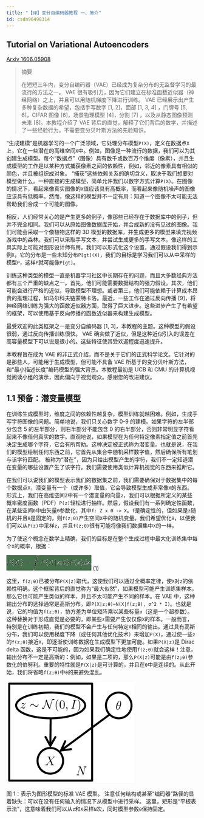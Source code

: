 ```yaml
---
title: "【译】变分自编码器教程 一、简介"
id: csdn96498314
---
```


## Tutorial on Variational Autoencoders

[Arxiv 1606.05908](https://arxiv.org/abs/1606.05908)

> 摘要
> 
> 在短短三年内，变分自编码器（VAE）已经成为复杂分布的无监督学习的最流行的方法之一。 VAE 很有吸引力，因为它们建立在标准函数近似器（神经网络）之上，并且可以用随机梯度下降进行训练。 VAE 已经展示出产生多种复杂数据的希望，包括手写数字 [1, 2]，面部 [1, 3, 4] ，门牌号 [5, 6]，CIFAR 图像 [6]，场景物理模型 [4]，分割 [7] ，以及从静态图像预测未来 [8]。本教程介绍了 VAE 背后的直觉，解释了它们背后的数学，并描述了一些经验行为。不需要变分贝叶斯方法的先验知识。

“生成建模”是机器学习的一个广泛领域，它处理分布模型`P(X)`，定义在数据点`X`上，它在一些潜在的高维空间`X`中。例如，图像是一种流行的数据，我们可以为其创建生成模型。每个“数据点”（图像）具有数千或数百万个维度（像素），并且生成模型的工作是以某种方式捕获像素之间的依赖性，例如，邻近的像素具有相似的颜色，并且被组织成对象。 “捕获”这些依赖关系的确切含义，取决于我们想要对模型做什么。一种直接的生成模型，简单允许我们以数字方式计算`P(X)`。在图像的情况下，看起来像真实图像的`X`值应该具有高概率，而看起来像随机噪声的图像应该具有低概率。然而，像这样的模型并不一定有用：知道一个图像不太可能无法帮助我们合成一个可能的图像。

相反，人们经常关心的是产生更多的例子，像那些已经存在于数据库中的例子，但并不完全相同。我们可以从原始图像数据库开始，并合成新的没有见过的图像。我们可能会采取一个像植物这样的 3D 模型的数据库，并生成更多的模型来填充视频游戏中的森林。我们可以采取手写文本，并尝试生成更多的手写文本。像这样的工具实际上可能对图形设计师有用。我们可以形式化这个设置，通过假设我们得到示例`X`，它的分布是一些未知分布`P[gt](X)`，我们的目标是学习我们可以从中采样的模型`P`，这样`P`就可能像`P[gt]`。

训练这种类型的模型一直是机器学习社区中长期存在的问题，而且大多数经典方法都有三个严重的缺点之一。首先，他们可能需要数据结构的强力假设。其次，他们可能会进行严格的近似，导致模型不理想。或者第三，他们可能依赖于计算成本昂贵的推理过程，如马尔科夫链蒙特卡洛。最近，一些工作在通过反向传播 [9]，将神经网络训练为强大的函数近似器方面，取得了巨大进步。这些进步产生了有希望的框架，可以使用基于反向传播的函数近似器来构建生成模型。

最受欢迎的此类框架之一是变分自编码器 [1, 3]，本教程的主题。这种模型的假设很弱，通过反向传播训练很快。 VAE 确实做了近似，但是这种近似引入的误差在高容量模型下可以说是很小的。这些特征使其受欢迎程度迅速提升。

本教程旨在成为 VAE 的非正式介绍，而不是关于它们的正式科学论文。它针对的是那些人，可能用于生成模型，但可能不具备 VAE 所基于的变分贝叶斯方法，和“最小描述长度”编码模型的强大背景。本教程最初是 UCB 和 CMU 的计算机视觉阅读小组的演示，因此偏向于视觉观众。感谢您的改进建议。

## 1.1 预备：潜变量模型

在训练生成模型时，维度之间的依赖性越复杂，模型训练就越困难。例如，生成手写字符图像的问题。简单地说，我们只关心数字 0-9 的建模。如果字符的左半部分包含 5 的左半部分，则右半部分不能包含 0 的右半部分，否则非常明显字符看起来不像任何真实的数字。直观地说，如果模型在为任何特定像素指定值之前首先决定生成哪个字符，它会有所帮助。这种决定被正式称为潜变量。也就是说，在我们的模型绘制任何东西之前，它首先从集合中随机采样数字值，然后确保所有笔划与该字符匹配。 被称为“潜在”，因为只给出模型产生的字符，我们不一定知道潜在变量的哪些设置产生了该字符。我们需要使用类似计算机视觉的东西来推断它。

在我们可以说我们的模型表示我们的数据集之前，我们需要确保对于数据集中的每个数据点`X`，潜变量有一个（或许多）取值，它会导致模型生成非常像`X`的东西。形式上，我们在高维空间`Z`中有一个潜变量的向量`z`，我们可以根据所定义的某些概率密度函数（PDF）`P(z)`轻松进行抽样。然后，假设我们有一系列确定性函数，在某些空间`Θ`中由矢量`θ`参数化，其中`f: Z x Θ -> X`。`f`是确定性的，但如果是`z`随机的并且`θ`是固定的，则`f(z;θ)`产生空间`X`中的随机变量。我们希望优化`θ`，以便我们可以从`P(z)`中采样`z`，并且`f(z;θ)`很有可能将像我们数据集中`X`的一样。

为了使这个概念在数学上精确，我们的目标是在整个生成过程中最大化训练集中每个`X`的概率，根据：

![](../img/f65317d2289fc9b51ab0edcb6c330e13.png) (1)

这里，`f(z;θ)`已被分布`P(X|z)`取代，这使我们可以通过全概率定律，使`X`对`z`的依赖性明确。这个框架背后的直觉称为“最大似然”，如果模型可能产生训练集样本，那么它也可能产生类似的样本，并且不太可能产生不同的样本。在 VAE 中，这种输出分布的选择通常是高斯分布，即`P(X|z;θ)=N(X|f(z;θ), σ^2 * I)`。也就是说，它的均值为`f(z;θ)`，协方差为单位矩阵乘以某些标量`σ`（这是一个超参数）。这种替换对于形成直觉是必要的，即某些`z`需要产生仅仅像`X`的样本。一般而言，特别是在训练初期，我们的模型不会产生与任何特定`X`相同的输出。通过具有高斯分布，我们可以使用梯度下降（或任何其他优化技术）来增加`P(X)`，通过使一些`z`的`f(z;θ)`接近`X`，即逐渐使训练数据在生成模型下更加可能。如果`P(X|z)`是 Dirac delta 函数，这是不可能的，因为如果我们确定性地使用`f(z;θ)`就会这样！注意，输出分布不一定是高斯的：例如，如果是二项的，那么`P(X|z)`可能是由`f(z;θ)`参数化的伯努利。重要的特性就是`P(X|z)`是可计算的，并且在`θ`中是连续的。从此开始，我们将省略`f(z;θ)`中`θ`的来避免混乱。

![](../img/294af054ffddd39f1937b3fe79476b13.png)

图 1：表示为图形模型的标准 VAE 模型。 注意任何结构或甚至“编码器”路径的显着缺失：可以在没有任何输入的情况下从模型中进行采样。 这里，矩形是“平板表示法”，这意味着我们可以从`z`和`X`采样`N`次，同时模型参数`θ`保持固定。
